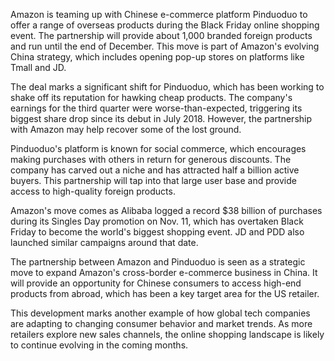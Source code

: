Amazon is teaming up with Chinese e-commerce platform Pinduoduo to offer a range of overseas products during the Black Friday online shopping event. The partnership will provide about 1,000 branded foreign products and run until the end of December. This move is part of Amazon's evolving China strategy, which includes opening pop-up stores on platforms like Tmall and JD.

The deal marks a significant shift for Pinduoduo, which has been working to shake off its reputation for hawking cheap products. The company's earnings for the third quarter were worse-than-expected, triggering its biggest share drop since its debut in July 2018. However, the partnership with Amazon may help recover some of the lost ground.

Pinduoduo's platform is known for social commerce, which encourages making purchases with others in return for generous discounts. The company has carved out a niche and has attracted half a billion active buyers. This partnership will tap into that large user base and provide access to high-quality foreign products.

Amazon's move comes as Alibaba logged a record $38 billion of purchases during its Singles Day promotion on Nov. 11, which has overtaken Black Friday to become the world's biggest shopping event. JD and PDD also launched similar campaigns around that date.

The partnership between Amazon and Pinduoduo is seen as a strategic move to expand Amazon's cross-border e-commerce business in China. It will provide an opportunity for Chinese consumers to access high-end products from abroad, which has been a key target area for the US retailer.

This development marks another example of how global tech companies are adapting to changing consumer behavior and market trends. As more retailers explore new sales channels, the online shopping landscape is likely to continue evolving in the coming months.